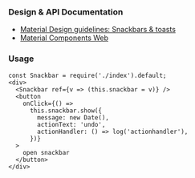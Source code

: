 ### Design & API Documentation

- [Material Design guidelines: Snackbars & toasts](https://material.io/guidelines/components/snackbars-toasts.html)
- [Material Components Web](https://material.io/components/web/catalog/snackbars/)

### Usage

```
const Snackbar = require('./index').default;
<div>
  <Snackbar ref={v => (this.snackbar = v)} />
  <button
    onClick={() =>
      this.snackbar.show({
        message: new Date(),
        actionText: 'undo',
        actionHandler: () => log('actionhandler'),
      })}
  >
    open snackbar
  </button>
</div>
```